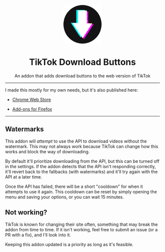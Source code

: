 <p align="center">
  <img src="./128.png">
</p>

<h1 align="center">TikTok Download Buttons</h1>

<p align="center">An addon that adds download buttons to the web version of TikTok</p>

---

I made this mostly for my own needs, but it's also published here:

* [Chrome Web Store](https://chrome.google.com/webstore/detail/tiktok-download-buttons/kcnchleajedobajlpgkcinfcdmdnfejd)

* [Add-ons for Firefox](https://addons.mozilla.org/en-US/firefox/addon/tiktok-download-buttons/)

---

## Watermarks

This addon will _attempt_ to use the API to download videos without the watermark. This may not always work because TikTok can change how this works and block the way of downloading.

By default it'll prioritize downloading from the API, but this can be turned off in the settings. If the addon detects that the API isn't responding correctly, it'll revert back to the fallbacks (with watermarks) and it'll try again with the API at a later time.

Once the API has failed, there will be a short "cooldown" for when it attempts to use it again. This cooldown can be reset by simply opening the menu and saving your options, or you can wait 15 minutes.

## Not working?

TikTok is known for changing their site often, something that may break the addon from time to time. If it isn't working, feel free to submit an issue (or a PR with a fix), and I'll look into it.

Keeping this addon updated is a priority as long as it's feasible.